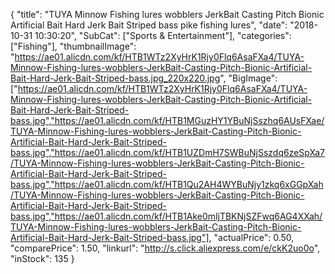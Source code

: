 {
	"title": "TUYA Minnow Fishing lures wobblers JerkBait Casting Pitch Bionic Artificial Bait Hard Jerk Bait Striped bass pike fishing lures",
	"date": "2018-10-31 10:30:20",
	"SubCat": ["Sports & Entertainment"],
	"categories": ["Fishing"],
	"thumbnailImage": "https://ae01.alicdn.com/kf/HTB1WTz2XyHrK1Rjy0Flq6AsaFXa4/TUYA-Minnow-Fishing-lures-wobblers-JerkBait-Casting-Pitch-Bionic-Artificial-Bait-Hard-Jerk-Bait-Striped-bass.jpg_220x220.jpg",
	"BigImage": ["https://ae01.alicdn.com/kf/HTB1WTz2XyHrK1Rjy0Flq6AsaFXa4/TUYA-Minnow-Fishing-lures-wobblers-JerkBait-Casting-Pitch-Bionic-Artificial-Bait-Hard-Jerk-Bait-Striped-bass.jpg","https://ae01.alicdn.com/kf/HTB1MGuzHY1YBuNjSszhq6AUsFXae/TUYA-Minnow-Fishing-lures-wobblers-JerkBait-Casting-Pitch-Bionic-Artificial-Bait-Hard-Jerk-Bait-Striped-bass.jpg","https://ae01.alicdn.com/kf/HTB1UZDmH7SWBuNjSszdq6zeSpXa7/TUYA-Minnow-Fishing-lures-wobblers-JerkBait-Casting-Pitch-Bionic-Artificial-Bait-Hard-Jerk-Bait-Striped-bass.jpg","https://ae01.alicdn.com/kf/HTB1Qu2AH4WYBuNjy1zkq6xGGpXah/TUYA-Minnow-Fishing-lures-wobblers-JerkBait-Casting-Pitch-Bionic-Artificial-Bait-Hard-Jerk-Bait-Striped-bass.jpg","https://ae01.alicdn.com/kf/HTB1Ake0mljTBKNjSZFwq6AG4XXah/TUYA-Minnow-Fishing-lures-wobblers-JerkBait-Casting-Pitch-Bionic-Artificial-Bait-Hard-Jerk-Bait-Striped-bass.jpg"],
	"actualPrice": 0.50,
	"comparePrice": 1.50,
	"linkurl": "http://s.click.aliexpress.com/e/ckK2uo0o",
	"inStock": 135
}
